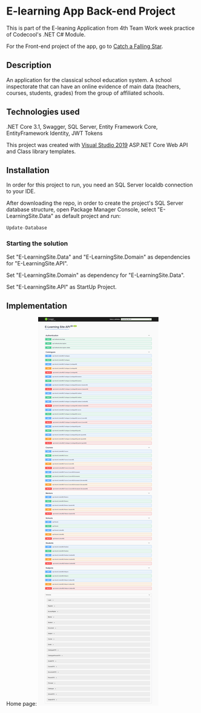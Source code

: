 # E-learning App Back-end Project

This is part of the E-leaning Application from 4th Team Work week practice of Codecool's .NET C# Module.

For the Front-end project of the app, go to [Catch a Falling Star](https://github.com/TudorDan/CatchAFallingStar).

## Description

An application for the classical school education system. A school inspectorate that can have an online evidence of main data (teachers, courses, students, grades) from the group of affiliated schools.

## Technologies used

.NET Core 3.1, Swagger, SQL Server, Entity Framework Core, EntityFramework Identity, JWT Tokens

This project was created with [Visual Studio 2019](https://visualstudio.microsoft.com/vs/) ASP.NET Core Web API and Class library templates.

## Installation

In order for this project to run, you need an SQL Server localdb connection to your IDE.

After downloading the repo, in order to create the project's SQL Server database structure, open Package Manager Console, select "E-LearningSite.Data" as default project and run:

```c#
Update-Database
```

### Starting the solution

Set "E-LearningSite.Data" and "E-LearningSite.Domain" as dependencies for "E-LearningSite.API".

Set "E-LearningSite.Domain" as dependency for "E-LearningSite.Data".

Set "E-LearningSite.API" as StartUp Project.

## Implementation

Home page:
![Swagger](swagger.png)
